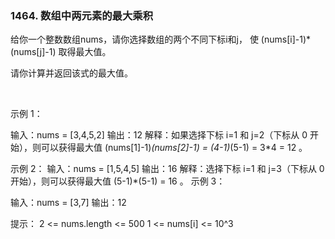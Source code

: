 ### 1464. 数组中两元素的最大乘积

给你一个整数数组nums，请你选择数组的两个不同下标i和j，
使 (nums[i]-1)*(nums[j]-1) 取得最大值。

请你计算并返回该式的最大值。

 

示例 1：

输入：nums = [3,4,5,2]
输出：12 
解释：如果选择下标 i=1 和 j=2（下标从 0 开始），则可以获得最大值
(nums[1]-1)*(nums[2]-1) = (4-1)*(5-1) = 3*4 = 12 。 

示例 2：
输入：nums = [1,5,4,5]
输出：16
解释：选择下标 i=1 和 j=3（下标从 0 开始），则可以获得最大值 (5-1)*(5-1) = 16 。
示例 3：

输入：nums = [3,7]
输出：12
 

提示：
2 <= nums.length <= 500
1 <= nums[i] <= 10^3
